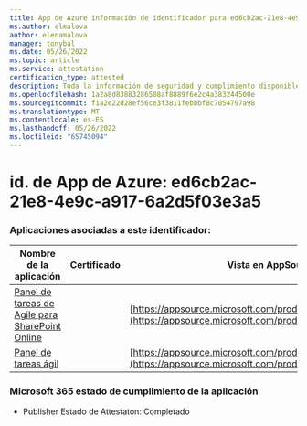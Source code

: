 ```yaml
---
title: App de Azure información de identificador para ed6cb2ac-21e8-4e9c-a917-6a2d5f03e3a5
ms.author: elmalova
author: elenamalova
manager: tonybal
ms.date: 05/26/2022
ms.topic: article
ms.service: attestation
certification_type: attested
description: Toda la información de seguridad y cumplimiento disponible para ed6cb2ac-21e8-4e9c-a917-6a2d5f03e3a5.
ms.openlocfilehash: 1a2a8d83883286508af8889f6e2c4a383244500e
ms.sourcegitcommit: f1a2e22d28ef56ce3f3811febbbf8c7054797a98
ms.translationtype: MT
ms.contentlocale: es-ES
ms.lasthandoff: 05/26/2022
ms.locfileid: "65745094"
---
```

# <a name="azure-app-id-ed6cb2ac-21e8-4e9c-a917-6a2d5f03e3a5"></a>id. de App de Azure: ed6cb2ac-21e8-4e9c-a917-6a2d5f03e3a5


### <a name="apps-associated-with-this-id"></a>Aplicaciones asociadas a este identificador:
| **Nombre de la aplicación** | **Certificado** | **Vista en AppSource** |
|--------------|---------------|-----------------------|
| [Panel de tareas de Agile para SharePoint Online](../forward/WA200002087.md) |  | [https://appsource.microsoft.com/product/office/WA200002087](https://appsource.microsoft.com/product/office/WA200002087) |
| [Panel de tareas ágil](../forward/WA200002162.md) |  | [https://appsource.microsoft.com/product/office/WA200002162](https://appsource.microsoft.com/product/office/WA200002162) |

### <a name="microsoft-365-app-compliance-status"></a>Microsoft 365 estado de cumplimiento de la aplicación
- Publisher Estado de Attestaton: Completado
